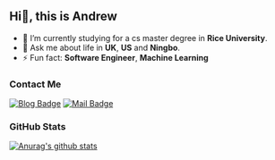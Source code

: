 ## Hi👋, this is Andrew 
<!-- [![Repos Badge](https://badges.pufler.dev/repos/lakerschampions)](https://badges.pufler.dev)
[![Years Badge](https://badges.pufler.dev/years/lakerschampions)](https://badges.pufler.dev) -->


- 🔭 I’m currently studying for a cs master degree in **Rice University**.
- 💬 Ask me about life in **UK**, **US** and **Ningbo**.
- ⚡ Fun fact: **Software Engineer**, **Machine Learning**
<!-- - 👯 I’m looking to collaborate on ...
- 🤔 I’m looking for help with ... -->


<!-- - 😄 Pronouns: ...-->




  
### Contact Me
[![Blog Badge](https://img.shields.io/badge/Blog-1.6k%20pageview-brightgreen)](https://lakerschampions.github.io/) 
[![Mail Badge](https://img.shields.io/badge/-chuzhengtian99@gmail.com-c14438?style=flat-square&logo=Gmail&logoColor=white&link=mailto:chuzhengtian99@gmail.com)](mailto:chuzhengtian99@gmail.com)

### GitHub Stats
<!-- ![Zhengtian CHU's Most used languages](https://github-readme-stats.vercel.app/api/top-langs/?username=lakerschampions&layout=compact&langs_count=10)<br> -->

[![Anurag's github stats](https://github-readme-stats.vercel.app/api?username=lakerschampions)](https://github.com/lakerschampions/github-readme-stats)
